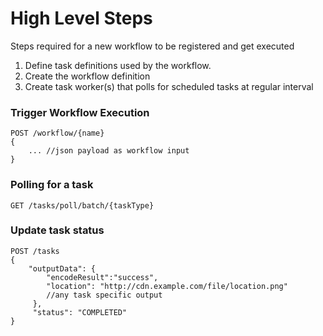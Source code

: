 
# High Level Steps
Steps required for a new workflow to be registered and get executed

1. Define task definitions used by the workflow. 
2. Create the workflow definition
3. Create task worker(s) that polls for scheduled tasks at regular interval

### Trigger Workflow Execution

```
POST /workflow/{name}
{
	... //json payload as workflow input
}
```

### Polling for a task

```
GET /tasks/poll/batch/{taskType}
```
	
### Update task status
	
```
POST /tasks
{
	"outputData": {
        "encodeResult":"success",
        "location": "http://cdn.example.com/file/location.png"
        //any task specific output
     },
     "status": "COMPLETED"
}
```
